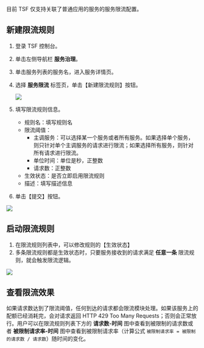 目前 TSF 仅支持关联了普通应用的服务的服务限流配置。

## 新建限流规则

1. 登录 TSF 控制台。

2. 单击左侧导航栏 **服务治理**。

3. 单击服务列表的服务名，进入服务详情页。

4. 选择 **服务限流** 标签页，单击【新建限流规则】按钮。

   ![](https://main.qcloudimg.com/raw/07a1364155d058194a8a3601854fa9b3.png)

5. 填写限流规则信息。

   - 规则名：填写规则名
   - 限流阈值：
     - 主调服务：可以选择某一个服务或者所有服务。如果选择单个服务，则只针对单个主调服务的请求进行限流；如果选择所有服务，则针对所有请求进行限流。
     - 单位时间：单位是秒，正整数
     - 请求数：正整数
   - 生效状态：是否立即启用限流规则
   - 描述：填写描述信息

6. 单击【提交】按钮。

![](https://main.qcloudimg.com/raw/e33463d5177b840fe96be6c18d3846be.png)

## 启动限流规则

1. 在限流规则列表中，可以修改规则的【生效状态】
2. 多条限流规则都是生效状态时，只要服务接收到的请求满足 **任意一条** 限流规则，就会触发限流逻辑。

![](https://main.qcloudimg.com/raw/413683d02c902da837b7dc698400f721.png)

## 查看限流效果

如果请求数达到了限流阈值，任何到达的请求都会限流模块处理。如果该服务上的配额已经消耗完，会对请求返回 HTTP 429 Too Many Requests；否则会正常放行。用户可以在限流规则列表下方的 **请求数-时间** 图中查看到被限制的请求数或者  **被限制请求率-时间** 图中查看到被限制请求率（计算公式 `被限制请求率 = 被限制的请求数 / 请求数`）随时间的变化。